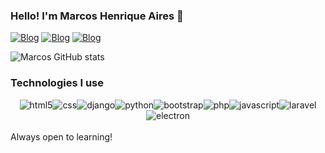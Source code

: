 ### Hello! I'm Marcos Henrique Aires 🤙

[![Blog](https://img.shields.io/badge/LinkedIn-0077B5?style=for-the-badge&logo=linkedin&logoColor=white)](https://www.linkedin.com/in/marcos-henrique-aires-98b4261b8/)
[![Blog](https://img.shields.io/badge/Instagram-E4405F?style=for-the-badge&logo=instagram&logoColor=white)](https://www.instagram.com/marcosaairees/)
[![Blog](https://img.shields.io/badge/WhatsApp-25D366?style=for-the-badge&logo=whatsapp&logoColor=white)](https://api.whatsapp.com/send?phone=5563992778646&text=Ol%C3%A1%2C%20Tudo%20bem%3F)

![Marcos GitHub stats](https://github-readme-stats.vercel.app/api?username=devmarcosaires&show_icons=true&theme=dracula)

### Technologies I use

<div style="display: flex; justify-content: center; flex-wrap: wrap;">
  <img alt="html5" src="https://img.shields.io/badge/HTML5-E34F26?style=for-the-badge&logo=html5&logoColor=white" />
  <img alt="css" src="https://img.shields.io/badge/CSS3-1572B6?style=for-the-badge&logo=css3&logoColor=white" />
  <img alt="django" src="https://img.shields.io/badge/Django-092E20?style=for-the-badge&logo=django&logoColor=white" />
  <img alt="python" src="https://img.shields.io/badge/Python-3776AB?style=for-the-badge&logo=python&logoColor=white" />
  <img alt="bootstrap" src="https://img.shields.io/badge/Bootstrap-563D7C?style=for-the-badge&logo=bootstrap&logoColor=white" />
  <img alt="php" src="https://img.shields.io/badge/PHP-777BB4?style=for-the-badge&logo=php&logoColor=white" />
  <img alt="javascript" src="https://img.shields.io/badge/JavaScript-F7DF1E?style=for-the-badge&logo=javascript&logoColor=black" />
  <img alt="laravel" src="https://img.shields.io/badge/Laravel-FF2D20?style=for-the-badge&logo=laravel&logoColor=white" />
  <img alt="electron" src="https://img.shields.io/badge/Electron-47848F?style=for-the-badge&logo=electron&logoColor=white" />
</div>



<br/>
Always open to learning!


